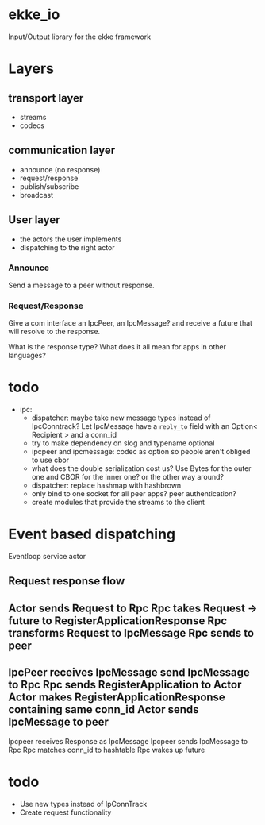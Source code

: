 # ekke_io
Input/Output library for the ekke framework

# Layers

## transport layer

- streams
- codecs

## communication layer

- announce (no response)
- request/response
- publish/subscribe
- broadcast

## User layer

- the actors the user implements
- dispatching to the right actor

### Announce

Send a message to a peer without response.

### Request/Response
Give a com interface an IpcPeer, an IpcMessage? and receive a future that will resolve to the response.

What is the response type?
What does it all mean for apps in other languages?

# todo

- ipc:
  - dispatcher: maybe take new message types instead of IpcConntrack? Let IpcMessage have a `reply_to` field with an Option< Recipient<IpcMessage> > and a conn_id
  - try to make dependency on slog and typename optional
  - ipcpeer and ipcmessage: codec as option so people aren't obliged to use cbor
  - what does the double serialization cost us? Use Bytes for the outer one and CBOR for the inner one? or the other way around?
  - dispatcher: replace hashmap with hashbrown
  - only bind to one socket for all peer apps? peer authentication?
  - create modules that provide the streams to the client


# Event based dispatching

Eventloop service actor


## Request response flow

Actor sends Request to Rpc
Rpc takes Request -> future to RegisterApplicationResponse
Rpc transforms Request to IpcMessage
Rpc sends to peer
---
IpcPeer receives IpcMessage
send IpcMessage to Rpc
Rpc sends RegisterApplication to Actor
Actor makes RegisterApplicationResponse containing same conn_id
Actor sends IpcMessage to peer
---
Ipcpeer receives Response as IpcMessage
Ipcpeer sends IpcMessage to Rpc
Rpc matches conn_id to hashtable
Rpc wakes up future

# todo
- Use new types instead of IpConnTrack
- Create request functionality
